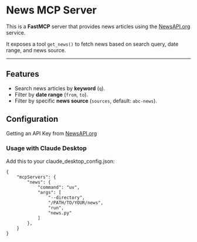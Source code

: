 # News MCP Server

This is a **FastMCP** server that provides news articles using the [NewsAPI.org](https://newsapi.org/) service.

It exposes a tool `get_news()` to fetch news based on search query, date range, and news source.

---

## Features

- Search news articles by **keyword** (`q`).
- Filter by **date range** (`from`, `to`).
- Filter by specific **news source** (`sources`, default: `abc-news`).

## Configuration
Getting an API Key from [NewsAPI.org](https://newsapi.org/) 

### Usage with Claude Desktop
Add this to your claude_desktop_config.json:

```
{
    "mcpServers": {
        "news": {
            "command": "uv",
            "args": [
                "--directory",
                "/PATH/TO/YOUR/news",
                "run",
                "news.py"
            ]
        },
    }
}
```